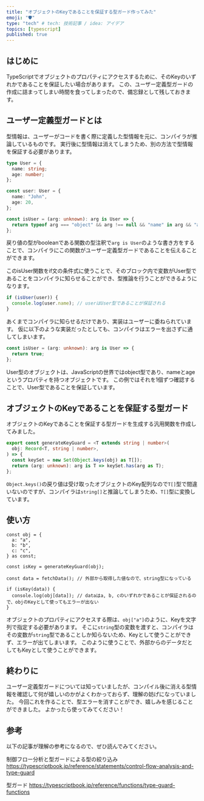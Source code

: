 ```yaml
---
title: "オブジェクトのKeyであることを保証する型ガード作ってみた"
emoji: "🛡"
type: "tech" # tech: 技術記事 / idea: アイデア
topics: [typescript]
published: true
---
```


## はじめに

TypeScriptでオブジェクトのプロパティにアクセスするために、そのKeyのいずれかであることを保証したい場合があります。
この、ユーザー定義型ガードの作成に詰まってしまい時間を食ってしまったので、備忘録として残しておきます。

## ユーザー定義型ガードとは

型情報は、ユーザーがコードを書く際に定義した型情報を元に、コンパイラが推論しているものです。
実行後に型情報は消えてしまうため、別の方法で型情報を保証する必要があります。

```typescript:example.ts
type User = {
  name: string;
  age: number;
};

const user: User = {
  name: "John",
  age: 20,
};

const isUser = (arg: unknown): arg is User => {
  return typeof arg === "object" && arg !== null && "name" in arg && "age" in arg;
};
```

戻り値の型がbooleanである関数の型注釈で`arg is User`のような書き方をすることで、コンパイラにこの関数がユーザー定義型ガードであることを伝えることができます。

このisUser関数をif文の条件式に使うことで、そのブロック内で変数がUser型であることをコンパイラに知らせることができ、型推論を行うことができるようになります。

```typescript:example.ts
if (isUser(user)) {
  console.log(user.name); // userはUser型であることが保証される
}
```

あくまでコンパイラに知らせるだけであり、実装はユーザーに委ねられています。
仮に以下のような実装だったとしても、コンパイラはエラーを出さずに通してしまいます。

```typescript:example.ts
const isUser = (arg: unknown): arg is User => {
  return true;
};
```

User型のオブジェクトは、JavaScriptの世界ではobject型であり、nameとageというプロパティを持つオブジェクトです。
この例ではそれを1個ずつ確認することで、User型であることを保証しています。

## オブジェクトのKeyであることを保証する型ガード

オブジェクトのKeyであることを保証する型ガードを生成する汎用関数を作成してみました。

```typescript:typeguard.ts
export const generateKeyGuard = <T extends string | number>(
  obj: Record<T, string | number>,
) => {
  const keySet = new Set(Object.keys(obj) as T[]);
  return (arg: unknown): arg is T => keySet.has(arg as T);
};
```

`Object.keys()`の戻り値は受け取ったオブジェクトのKey配列なので`T[]`型で間違いないのですが、コンパイラは`string[]`と推論してしまうため、`T[]`型に変換しています。

## 使い方

```typescript:usage.tsx
const obj = {
  a: "a",
  b: "b",
  c: "c",
} as const;

const isKey = generateKeyGuard(obj);

const data = fetchData(); // 外部から取得した値なので、string型になっている

if (isKey(data)) {
  console.log(obj[data]); // dataはa, b, cのいずれかであることが保証されるので、objのKeyとして使ってもエラーが出ない
}
```

オブジェクトのプロパティにアクセスする際は、`obj["a"]`のように、Keyを文字列で指定する必要があります。
そこに`string`型の変数を渡すと、コンパイラはその変数が`string`型であることしか知らないため、Keyとして使うことができず、エラーが出てしまいます。
このように使うことで、外部からのデータだとしてもKeyとして使うことができます。

## 終わりに

ユーザー定義型ガードについては知っていましたが、コンパイル後に消える型情報を確認して何が嬉しいのかがよくわかっておらず、理解の妨げになっていました。
今回これを作ることで、型エラーを消すことができ、嬉しみを感じることができました。
よかったら使ってみてください！

## 参考

以下の記事が理解の参考になるので、ぜひ読んでみてください。

制御フロー分析と型ガードによる型の絞り込み
https://typescriptbook.jp/reference/statements/control-flow-analysis-and-type-guard

型ガード
https://typescriptbook.jp/reference/functions/type-guard-functions